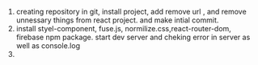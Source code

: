 1. creating repository in git, install project, add remove url , and remove unnessary things from react project. and make intial commit.
2. install styel-component, fuse.js, normilize.css,react-router-dom, firebase npm package. start dev server and cheking error in server as well as console.log
3. 